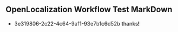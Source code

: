 ## OpenLocalization Workflow Test MarkDown
* 3e319806-2c22-4c64-9af1-93e7b1c6d52b thanks!

<!--HONumber=Oct16_HO2-->


